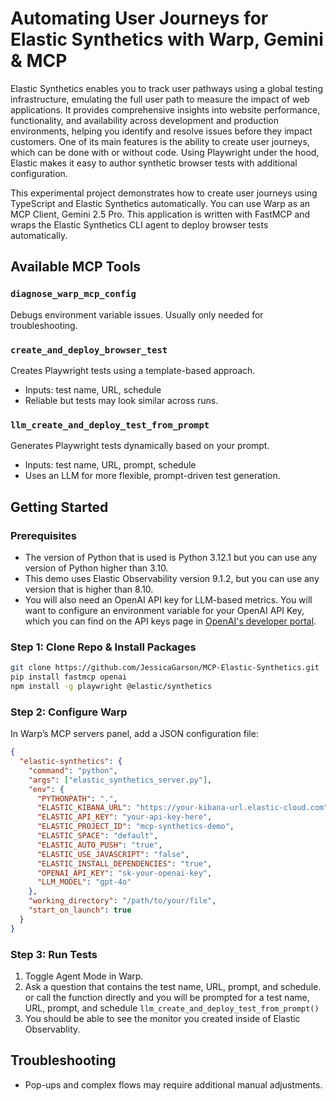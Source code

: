 # Automating User Journeys for Elastic Synthetics with Warp, Gemini & MCP
Elastic Synthetics enables you to track user pathways using a global testing infrastructure, emulating the full user path to measure the impact of web applications. It provides comprehensive insights into website performance, functionality, and availability across development and production environments, helping you identify and resolve issues before they impact customers. One of its main features is the ability to create user journeys, which can be done with or without code. Using Playwright under the hood, Elastic makes it easy to author synthetic browser tests with additional configuration.

This experimental project demonstrates how to create user journeys using TypeScript and Elastic Synthetics automatically. You can use Warp as an MCP Client, Gemini 2.5 Pro. This application is written with FastMCP and wraps the Elastic Synthetics CLI agent to deploy browser tests automatically.

## Available MCP Tools

### `diagnose_warp_mcp_config`
Debugs environment variable issues. Usually only needed for troubleshooting.  

### `create_and_deploy_browser_test`
Creates Playwright tests using a template-based approach.  
- Inputs: test name, URL, schedule  
- Reliable but tests may look similar across runs.  

### `llm_create_and_deploy_test_from_prompt`
Generates Playwright tests dynamically based on your prompt.  
- Inputs: test name, URL, prompt, schedule  
- Uses an LLM for more flexible, prompt-driven test generation.  

## Getting Started

### Prerequisites
- The version of Python that is used is Python 3.12.1 but you can use any version of Python higher than 3.10.
- This demo uses Elastic Observability version 9.1.2, but you can use any version that is higher than 8.10.
- You will also need an OpenAI API key for LLM-based metrics. You will want to configure an environment variable for your OpenAI API Key, which you can find on the API keys page in [OpenAI's developer portal](https://platform.openai.com/api-keys).

### Step 1: Clone Repo & Install Packages 

```bash
git clone https://github.com/JessicaGarson/MCP-Elastic-Synthetics.git
pip install fastmcp openai
npm install -g playwright @elastic/synthetics
```

### Step 2: Configure Warp
In Warp’s MCP servers panel, add a JSON configuration file:

```json
{
  "elastic-synthetics": {
    "command": "python",
    "args": ["elastic_synthetics_server.py"],
    "env": {
      "PYTHONPATH": ".",
      "ELASTIC_KIBANA_URL": "https://your-kibana-url.elastic-cloud.com",
      "ELASTIC_API_KEY": "your-api-key-here",
      "ELASTIC_PROJECT_ID": "mcp-synthetics-demo",
      "ELASTIC_SPACE": "default",
      "ELASTIC_AUTO_PUSH": "true",
      "ELASTIC_USE_JAVASCRIPT": "false",
      "ELASTIC_INSTALL_DEPENDENCIES": "true",
      "OPENAI_API_KEY": "sk-your-openai-key",
      "LLM_MODEL": "gpt-4o"
    },
    "working_directory": "/path/to/your/file",
    "start_on_launch": true
  }
}
```

### Step 3: Run Tests
1. Toggle Agent Mode in Warp.
2. Ask a question that contains the test name, URL, prompt, and schedule. or call the function directly and you will be prompted for a test name, URL, prompt, and schedule `llm_create_and_deploy_test_from_prompt()`
3. You should be able to see the monitor you created inside of Elastic Observablity. 

## Troubleshooting 
- Pop-ups and complex flows may require additional manual adjustments.

